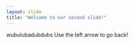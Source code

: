 ```yaml
---
layout: slide
title: "Welcome to our second slide!"
---
```

wubulubadubdubs
Use the left arrow to go back!
